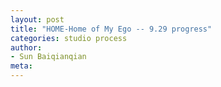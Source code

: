 ```yaml
---
layout: post
title: "HOME-Home of My Ego -- 9.29 progress"
categories: studio process
author:
- Sun Baiqianqian
meta:
---
```

